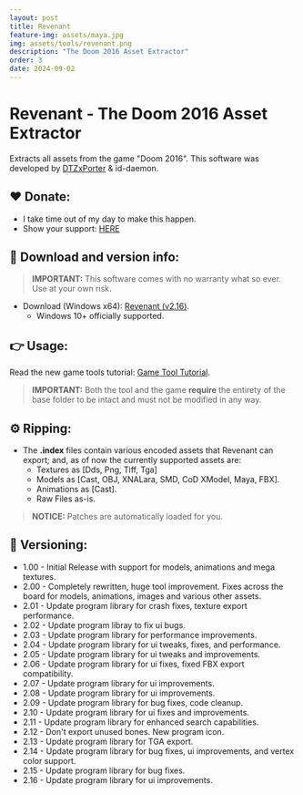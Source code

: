 ```yaml
---
layout: post
title: Revenant
feature-img: assets/maya.jpg
img: assets/tools/revenant.png
description: "The Doom 2016 Asset Extractor"
order: 3
date: 2024-09-02
---
```


# Revenant - The Doom 2016 Asset Extractor
Extracts all assets from the game "Doom 2016". This software was developed by [DTZxPorter](https://twitter.com/dtzxporter) & id-daemon.

## ❤️ Donate:
- I take time out of my day to make this happen.
- Show your support: [HERE](https://dtzxporter.com/donate)

## 💾 Download and version info:

> **IMPORTANT:** This software comes with no warranty what so ever. Use at your own risk.

- Download (Windows x64): [Revenant (v2.16)](https://mega.nz/file/tBRngawb#5gvTH-c0kBkFihy-K3PT4sbLuneqYzqMqn-E1Kc1UaU).
  - Windows 10+ officially supported.

## 👉 Usage:
Read the new game tools tutorial: [Game Tool Tutorial](https://dtzxporter.com/game-tools-tutorial).

> **IMPORTANT:** Both the tool and the game **require** the entirety of the base folder to be intact and must not be modified in any way.

## ⚙️ Ripping:
- The **.index** files contain various encoded assets that Revenant can export; and, as of now the currently supported assets are:
  - Textures as [Dds, Png, Tiff, Tga]
  - Models as [Cast, OBJ, XNALara, SMD, CoD XModel, Maya, FBX].
  - Animations as [Cast].
  - Raw Files as-is.

> **NOTICE:** Patches are automatically loaded for you.

## 📌 Versioning:
- 1.00 - Initial Release with support for models, animations and mega textures.
- 2.00 - Completely rewritten, huge tool improvement. Fixes across the board for models, animations, images and various other assets.
- 2.01 - Update program library for crash fixes, texture export performance.
- 2.02 - Update program libray to fix ui bugs.
- 2.03 - Update program library for performance improvements.
- 2.04 - Update program library for ui tweaks, fixes, and performance.
- 2.05 - Update program library for ui tweaks and improvements.
- 2.06 - Update program library for ui fixes, fixed FBX export compatibility.
- 2.07 - Update program library for ui improvements.
- 2.08 - Update program library for ui improvements.
- 2.09 - Update program library for bug fixes, code cleanup.
- 2.10 - Update program library for ui fixes and improvements.
- 2.11 - Update program library for enhanced search capabilities.
- 2.12 - Don't export unused bones. New program icon.
- 2.13 - Update program library for TGA export.
- 2.14 - Update program library for bug fixes, ui improvements, and vertex color support.
- 2.15 - Update program library for bug fixes.
- 2.16 - Update program library for ui improvements.